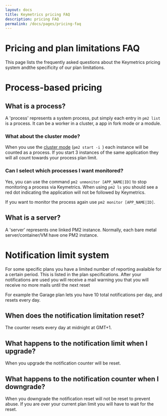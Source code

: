 ```yaml
---
layout: docs
title: Keymetrics pricing FAQ
description: pricing FAQ
permalink: /docs/pages/pricing-faq
---
```


# Pricing and plan limitations FAQ

This page lists the frequently asked questions about the Keymetrics pricing system andthe specificity of our plan limitations.

# Process-based pricing

## What is a process?

A 'process' represents a system process, put simply each entry in `pm2 list` is a process.
It can be a worker in a cluster, a app in fork mode or a module.

### What about the cluster mode?

When you use the [cluster mode](http://pm2.keymetrics.io/docs/usage/cluster-mode/) (`pm2 start -i `) each instance will be counted as a process.
If you start 3 instances of the same application they will all count towards your process plan limit.

### Can I select which processes I want monitored?

Yes, you can use the command `pm2 unmonitor [APP_NAME|ID]` to stop monitoring a process via Keymetrics.
When using `pm2 ls` you should see a red dot indicating the application will not be followed by Keymetrics.

If you want to monitor the process again use `pm2 monitor [APP_NAME|ID]`.

## What is a server?

A 'server' represents one linked PM2 instance. Normally, each bare metal server/container/VM have one PM2 instance.

# Notification limit system

For some specific plans you have a limited number of reporting avalaible for a certain period. This is listed in the plan specifications.
After your notifications are used you will receive a mail warning you that you will receive no more mails until the next reset

For example the Garage plan lets you have 10 total notifications per day, and resets every day. 

## When does the notification limitation reset?

The counter resets every day at midnight at GMT+1.

## What happens to the notification limit when I upgrade?

When you upgrade the notification counter will be reset.

## What happens to the notification counter when I downgrade?

When you downgrade the notification reset will not be reset to prevent abuse.
If you are over your current plan limit you will have to wait for the reset.
